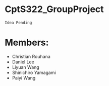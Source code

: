 # CptS322_GroupProject
    Idea Pending

# Members:
* Christian Rouhana
* Daniel Lee
* Liyuan Wang
* Shinichiro Yamagami
* Paiyi Wang
